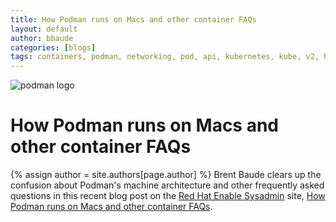 ```yaml
---
title: How Podman runs on Macs and other container FAQs 
layout: default
author: bbaude 
categories: [blogs]
tags: containers, podman, networking, pod, api, kubernetes, kube, v2, hpc, windows, sudo, rootless 
---
```

![podman logo](https://podman.io/images/podman.svg)

# How Podman runs on Macs and other container FAQs 

{% assign author = site.authors[page.author] %}
Brent Baude clears up the confusion about Podman's machine architecture and other frequently asked questions in this recent blog post on the [Red Hat Enable Sysadmin](https://www.redhat.com/sysadmin/) site, [How Podman runs on Macs and other container FAQs](https://www.redhat.com/sysadmin/podman-mac-machine-architecture).
